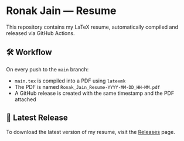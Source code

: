 # Ronak Jain — Resume

This repository contains my LaTeX resume, automatically compiled and released via GitHub Actions.

## 🛠 Workflow

On every push to the `main` branch:

- `main.tex` is compiled into a PDF using `latexmk`
- The PDF is named `Ronak_Jain_Resume-YYYY-MM-DD_HH-MM.pdf`
- A GitHub release is created with the same timestamp and the PDF attached

## 📄 Latest Release

To download the latest version of my resume, visit the [Releases](https://github.com/ironic1234/Resume/releases) page.

